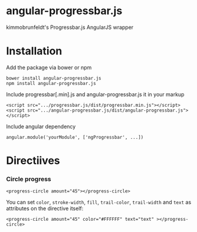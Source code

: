 # angular-progressbar.js
kimmobrunfeldt's Progressbar.js AngularJS wrapper

# Installation
Add the package via bower or npm
```
bower install angular-progressbar.js
npm install angular-progressbar.js
```
Include progressbar[.min].js and angular-progressbar.js it in your markup
```
<script src=".../progressbar.js/dist/progressbar.min.js"></script>
<script src=".../angular-progressbar.js/dist/angular-progressbar.js"></script>
```
Include angular dependency
```
angular.module('yourModule', ['ngProgressbar', ...])
```
# Directiives
### Circle progress
```
<progress-circle amount="45"></progress-circle>
```

You can set `color`, `stroke-width`, `fill`, `trail-color`, `trail-width` and `text` as attributes on the directive itself:
```
<progress-circle amount="45" color="#FFFFFF" text="text" ></progress-circle>
```
